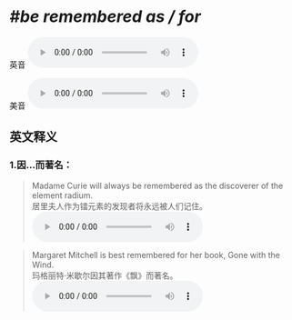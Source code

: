 # ***\#be remembered as / for*** 
英音
<audio src="./media/be remembered as1_AAC.aac" controls="controls"></audio>

美音
<audio src="./media/be remembered as2_AAC.aac" controls="controls"></audio>



  

英文释义
---
### 1.**因…而著名：**  

 > Madame Curie will always be remembered as the discoverer of the element radium.   
 > 居里夫人作为镭元素的发现者将永远被人们记住。    
<audio src="./media/remember-10.aac" controls="controls"></audio>

 > Margaret Mitchell is best remembered for her book, Gone with the Wind.   
 > 玛格丽特·米歇尔因其著作《飘》而著名。    
<audio src="./media/remember-11.aac" controls="controls"></audio>



